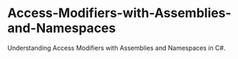 # Access-Modifiers-with-Assemblies-and-Namespaces
Understanding Access Modifiers with Assemblies and Namespaces in C#.
